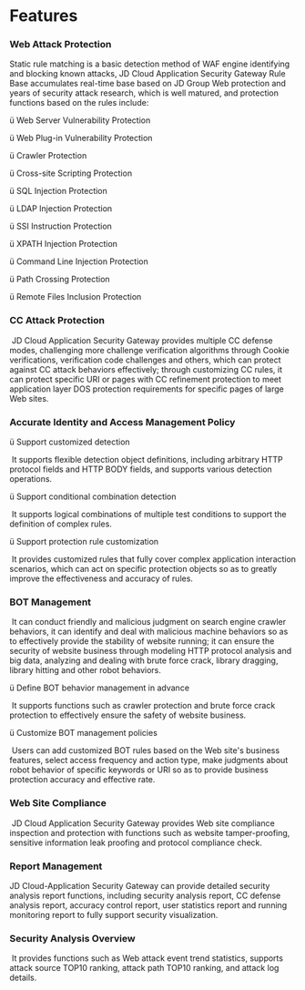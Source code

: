 # Features

### Web Attack Protection

Static rule matching is a basic detection method of WAF engine identifying and blocking known attacks, JD Cloud Application Security Gateway Rule Base accumulates real-time base based on JD Group Web protection and years of security attack research, which is well matured, and protection functions based on the rules include:

ü  Web Server Vulnerability Protection

ü  Web Plug-in Vulnerability Protection

ü  Crawler Protection

ü  Cross-site Scripting Protection

ü  SQL Injection Protection

ü  LDAP Injection Protection

ü  SSI Instruction Protection

ü  XPATH Injection Protection

ü  Command Line Injection Protection

ü  Path Crossing Protection

ü  Remote Files Inclusion Protection

### CC Attack Protection

​    JD Cloud Application Security Gateway provides multiple CC defense modes, challenging more challenge verification algorithms through Cookie verifications, verification code challenges and others, which can protect against CC attack behaviors effectively; through customizing CC rules, it can protect specific URI or pages with CC refinement protection to meet application layer DOS protection requirements for specific pages of large Web sites.

### Accurate Identity and Access Management Policy

ü  Support customized detection

​    It supports flexible detection object definitions, including arbitrary HTTP protocol fields and HTTP BODY fields, and supports various detection operations.

ü  Support conditional combination detection

​    It supports logical combinations of multiple test conditions to support the definition of complex rules.

ü  Support protection rule customization

​    It provides customized rules that fully cover complex application interaction scenarios, which can act on specific protection objects so as to greatly improve the effectiveness and accuracy of rules.

### BOT Management

​       It can conduct friendly and malicious judgment on search engine crawler behaviors, it can identify and deal with malicious machine behaviors so as to effectively provide the stability of website running; it can ensure the security of website business through modeling HTTP protocol analysis and big data, analyzing and dealing with brute force crack, library dragging, library hitting and other robot behaviors.

ü  Define BOT behavior management in advance

​       It supports functions such as crawler protection and brute force crack protection to effectively ensure the safety of website business.

ü  Customize BOT management policies

​       Users can add customized BOT rules based on the Web site's business features, select access frequency and action type, make judgments about robot behavior of specific keywords or URI so as to provide business protection accuracy and effective rate.

### Web Site Compliance

​       JD Cloud Application Security Gateway provides Web site compliance inspection and protection with functions such as website tamper-proofing, sensitive information leak proofing and protocol compliance check.

### Report Management

JD Cloud-Application Security Gateway can provide detailed security analysis report functions, including security analysis report, CC defense analysis report, accuracy control report, user statistics report and running monitoring report to fully support security visualization.

### Security Analysis Overview

​    It provides functions such as Web attack event trend statistics, supports attack source TOP10 ranking, attack path TOP10 ranking, and attack log details.
